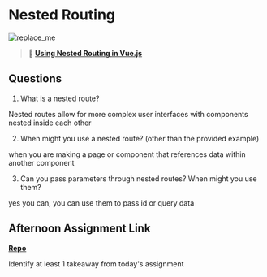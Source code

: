 # Nested Routing

![replace_me](https://codeworks.blob.core.windows.net/public/assets/img/illustrations/placeholder.svg)

> **📖 [Using Nested Routing in Vue.js](https://codeworksacademy.com/fs-student-guide/resources/wk6/04-Child-Routes)**

## Questions

1. What is a nested route?

Nested routes allow for more complex user interfaces with components nested inside each other

2. When might you use a nested route? (other than the provided example)

when you are making a page or component that references data within another component

3. Can you pass parameters through nested routes? When might you use them?

yes you can, you can use them to pass id or query data

## Afternoon Assignment Link

**[Repo](https://github.com/garrett-adamss/gregslist-vue)**

Identify at least 1 takeaway from today's assignment
